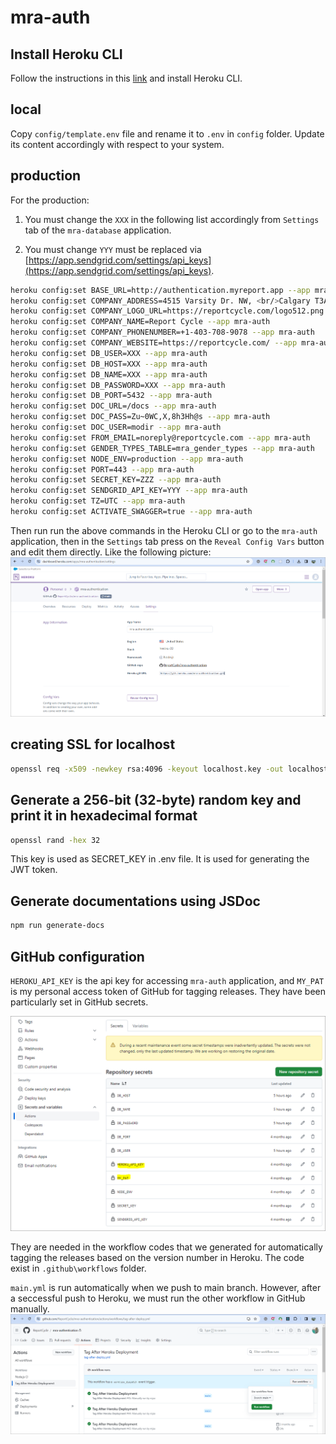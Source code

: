 # mra-auth

## Install Heroku CLI
Follow the instructions in this [link](https://devcenter.heroku.com/articles/heroku-cli#verify-your-installation) and install Heroku CLI. 

## local
Copy `config/template.env` file and rename it to `.env` in `config` folder.
Update its content accordingly with respect to your system. 

## production

For the production: 
1. You must change the `XXX` in the following list accordingly from `Settings` tab of the `mra-database` application. 

2. You must change `YYY` must be replaced via [https://app.sendgrid.com/settings/api_keys](https://app.sendgrid.com/settings/api_keys).

```bash
heroku config:set BASE_URL=http://authentication.myreport.app --app mra-auth
heroku config:set COMPANY_ADDRESS=4515 Varsity Dr. NW, <br/>Calgary T3A0Z8, Canada --app mra-auth
heroku config:set COMPANY_LOGO_URL=https://reportcycle.com/logo512.png --app mra-auth
heroku config:set COMPANY_NAME=Report Cycle --app mra-auth
heroku config:set COMPANY_PHONENUMBER=+1-403-708-9078 --app mra-auth
heroku config:set COMPANY_WEBSITE=https://reportcycle.com/ --app mra-auth
heroku config:set DB_USER=XXX --app mra-auth
heroku config:set DB_HOST=XXX --app mra-auth
heroku config:set DB_NAME=XXX --app mra-auth
heroku config:set DB_PASSWORD=XXX --app mra-auth
heroku config:set DB_PORT=5432 --app mra-auth
heroku config:set DOC_URL=/docs --app mra-auth
heroku config:set DOC_PASS=Zu~0WC,X,8h3Hh@s --app mra-auth
heroku config:set DOC_USER=modir --app mra-auth
heroku config:set FROM_EMAIL=noreply@reportcycle.com --app mra-auth
heroku config:set GENDER_TYPES_TABLE=mra_gender_types --app mra-auth
heroku config:set NODE_ENV=production --app mra-auth
heroku config:set PORT=443 --app mra-auth
heroku config:set SECRET_KEY=ZZZ --app mra-auth
heroku config:set SENDGRID_API_KEY=YYY --app mra-auth
heroku config:set TZ=UTC --app mra-auth
heroku config:set ACTIVATE_SWAGGER=true --app mra-auth
```

Then run run the above commands in the Heroku CLI or go to the `mra-auth` application, then in the `Settings` tab press on the `Reveal Config Vars` button and edit them directly. Like the following picture:
![](./images/figure3.png)


## creating SSL for localhost

```bash
openssl req -x509 -newkey rsa:4096 -keyout localhost.key -out localhost.crt -days 365 -nodes -subj "/CN=localhost"
```

## Generate a 256-bit (32-byte) random key and print it in hexadecimal format
```bash 
openssl rand -hex 32
```
This key is used as SECRET_KEY in .env file. It is used for generating the JWT token.

## Generate documentations using JSDoc
```bash
npm run generate-docs
```

## GitHub configuration
`HEROKU_API_KEY` is the api key for accessing `mra-auth` application, and `MY_PAT` is my personal access token of GitHub for tagging releases. They have been particularly set in GitHub secrets.

![](./images/figure4.png)

They are needed in the workflow codes that we generated for automatically tagging the releases based on the version number in Heroku. The code exist in `.github\workflows` folder. 

`main.yml` is run automatically when we push to main branch. However, after a seccessful push to Heroku, we must run the other workflow in GitHub manually. 
![](./images/figure5.png)